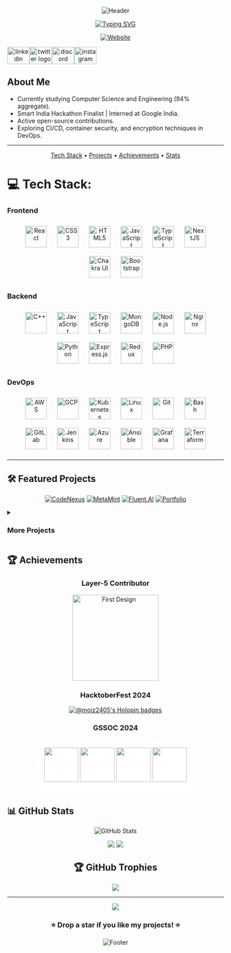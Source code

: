 <div align="center">

![Header](https://capsule-render.vercel.app/api?type=waving&color=gradient&height=300&section=header&text=Almoiz%20Khan&fontSize=90&animation=fadeIn&fontAlignY=38&desc=Full%20Stack%20Developer%20%7C%20DevOps%20Engineer&descAlignY=51&descAlign=62)

[![Typing SVG](https://readme-typing-svg.herokuapp.com?font=Fira+Code&weight=600&size=30&duration=3000&pause=1000&color=F7B93E&center=true&vCenter=true&width=600&lines=Full+Stack+Developer;DevOps+Engineer;Open+Source+Contributor;Always+Learning+New+Things)](https://git.io/typing-svg)

[![Website](https://img.shields.io/badge/Website-almoizkhan.me-F7B93E?style=for-the-badge&logo=google-chrome&logoColor=white)](https://almoizkhan.me)
<div style="display: flex;">
    <a href="https://www.linkedin.com/in/almoiz-khan-2184b8300/" target="_blank">
      <img src="https://raw.githubusercontent.com/maurodesouza/profile-readme-generator/master/src/assets/icons/social/linkedin/default.svg" width="52" height="40" alt="linkedin logo" />
    </a>
    <a href="https://www.twitter.com/" target="_blank">
      <img src="https://raw.githubusercontent.com/maurodesouza/profile-readme-generator/master/src/assets/icons/social/twitter/default.svg" width="52" height="40" alt="twitter logo" />
    </a>
    <a href="https://discord.com/users/a_moiz24" target="_blank">
      <img src="https://raw.githubusercontent.com/maurodesouza/profile-readme-generator/master/src/assets/icons/social/discord/default.svg" width="52" height="40" alt="discord logo" />
    </a>
    <a href="https://www.instagram.com/_k_moiz/" target="_blank">
      <img src="https://raw.githubusercontent.com/maurodesouza/profile-readme-generator/master/src/assets/icons/social/instagram/default.svg" width="52" height="40" alt="instagram logo" />
    </a>
  </div>

</div>

## About Me
-  Currently studying Computer Science and Engineering (94% aggregate).
-  Smart India Hackathon Finalist | Interned at Google India.
-  Active open-source contributions.
-  Exploring CI/CD, container security, and encryption techniques in DevOps.

---

<div align="center">

[Tech Stack](#-tech-stack) • [Projects](#-featured-projects) • [Achievements](#-achievements) • [Stats](#-github-stats)

</div>


# 💻 Tech Stack:
### Frontend  
<div align="center">  
<a href="https://reactjs.org/" target="_blank"><img style="margin: 10px" src="https://profilinator.rishav.dev/skills-assets/react-original-wordmark.svg" alt="React" height="50" /></a>  
<a href="https://www.w3schools.com/css/" target="_blank"><img style="margin: 10px" src="https://profilinator.rishav.dev/skills-assets/css3-original-wordmark.svg" alt="CSS3" height="50" /></a>  
<a href="https://en.wikipedia.org/wiki/HTML5" target="_blank"><img style="margin: 10px" src="https://profilinator.rishav.dev/skills-assets/html5-original-wordmark.svg" alt="HTML5" height="50" /></a>  
<a href="https://www.javascript.com/" target="_blank"><img style="margin: 10px" src="https://profilinator.rishav.dev/skills-assets/javascript-original.svg" alt="JavaScript" height="50" /></a>  
<a href="https://www.typescriptlang.org/" target="_blank"><img style="margin: 10px" src="https://profilinator.rishav.dev/skills-assets/typescript-original.svg" alt="TypeScript" height="50" /></a>  
<a href="https://nextjs.org/" target="_blank"><img style="margin: 10px" src="https://profilinator.rishav.dev/skills-assets/nextjs.png" alt="NextJS" height="50" /></a>  
<a href="https://chakra-ui.com/" target="_blank"><img style="margin: 10px" src="https://profilinator.rishav.dev/skills-assets/chakraui.png" alt="Chakra UI" height="50" /></a>  
<a href="https://getbootstrap.com/docs/3.4/javascript/" target="_blank"><img style="margin: 10px" src="https://profilinator.rishav.dev/skills-assets/bootstrap-plain.svg" alt="Bootstrap" height="50" /></a>  
</div>

### Backend  
<div align="center">  
<a href="https://www.cplusplus.com/" target="_blank"><img style="margin: 10px" src="https://profilinator.rishav.dev/skills-assets/cplusplus-original.svg" alt="C++" height="50" /></a>  
<a href="https://www.javascript.com/" target="_blank"><img style="margin: 10px" src="https://profilinator.rishav.dev/skills-assets/javascript-original.svg" alt="JavaScript" height="50" /></a>  
<a href="https://www.typescriptlang.org/" target="_blank"><img style="margin: 10px" src="https://profilinator.rishav.dev/skills-assets/typescript-original.svg" alt="TypeScript" height="50" /></a>  
<a href="https://www.mongodb.com/" target="_blank"><img style="margin: 10px" src="https://profilinator.rishav.dev/skills-assets/mongodb-original-wordmark.svg" alt="MongoDB" height="50" /></a>  
<a href="https://nodejs.org/" target="_blank"><img style="margin: 10px" src="https://profilinator.rishav.dev/skills-assets/nodejs-original-wordmark.svg" alt="Node.js" height="50" /></a>  
<a href="https://www.nginx.com/" target="_blank"><img style="margin: 10px" src="https://profilinator.rishav.dev/skills-assets/nginx-original.svg" alt="Nginx" height="50" /></a>  
<a href="https://www.python.org/" target="_blank"><img style="margin: 10px" src="https://profilinator.rishav.dev/skills-assets/python-original.svg" alt="Python" height="50" /></a>  
<a href="https://expressjs.com/" target="_blank"><img style="margin: 10px" src="https://profilinator.rishav.dev/skills-assets/express-original-wordmark.svg" alt="Express.js" height="50" /></a>  
<a href="https://redux.js.org/" target="_blank"><img style="margin: 10px" src="https://profilinator.rishav.dev/skills-assets/redux-original.svg" alt="Redux" height="50" /></a>  
<a href="https://www.php.net/" target="_blank"><img style="margin: 10px" src="https://profilinator.rishav.dev/skills-assets/php-original.svg" alt="PHP" height="50" /></a>  
</div>

### DevOps  
<div align="center">  
<a href="https://aws.amazon.com/" target="_blank"><img style="margin: 10px" src="https://profilinator.rishav.dev/skills-assets/amazonwebservices-original-wordmark.svg" alt="AWS" height="50" /></a>  
<a href="https://cloud.google.com/" target="_blank"><img style="margin: 10px" src="https://profilinator.rishav.dev/skills-assets/google_cloud-icon.svg" alt="GCP" height="50" /></a>  
<a href="https://kubernetes.io/" target="_blank"><img style="margin: 10px" src="https://profilinator.rishav.dev/skills-assets/kubernetes-icon.svg" alt="Kubernetes" height="50" /></a>  
<a href="https://www.linux.org/" target="_blank"><img style="margin: 10px" src="https://profilinator.rishav.dev/skills-assets/linux-original.svg" alt="Linux" height="50" /></a>  
<a href="https://github.com/" target="_blank"><img style="margin: 10px" src="https://profilinator.rishav.dev/skills-assets/git-scm-icon.svg" alt="Git" height="50" /></a>  
<a href="https://www.gnu.org/software/bash/" target="_blank"><img style="margin: 10px" src="https://profilinator.rishav.dev/skills-assets/gnu_bash-icon.svg" alt="Bash" height="50" /></a>  
<a href="https://about.gitlab.com/" target="_blank"><img style="margin: 10px" src="https://profilinator.rishav.dev/skills-assets/gitlab.svg" alt="GitLab" height="50" /></a>  
<a href="https://www.jenkins.io/" target="_blank"><img style="margin: 10px" src="https://profilinator.rishav.dev/skills-assets/jenkins-icon.svg" alt="Jenkins" height="50" /></a>  
<a href="https://azure.microsoft.com/en-in/" target="_blank"><img style="margin: 10px" src="https://profilinator.rishav.dev/skills-assets/microsoft_azure-icon.svg" alt="Azure" height="50" /></a>  
<a href="https://www.ansible.com/" target="_blank"><img style="margin: 10px" src="https://profilinator.rishav.dev/skills-assets/ansible.png" alt="Ansible" height="50" /></a>  
<a href="https://grafana.com/" target="_blank"><img style="margin: 10px" src="https://profilinator.rishav.dev/skills-assets/grafana.png" alt="Grafana" height="50" /></a>  
<a href="https://www.terraform.io/" target="_blank"><img style="margin: 10px" src="https://profilinator.rishav.dev/skills-assets/terraformio-icon.svg" alt="Terraform" height="50" /></a>  
</div>

</div>

---


## 🛠️ Featured Projects

<div align="center">

[![CodeNexus](https://github-readme-stats.vercel.app/api/pin/?username=moiz2405&repo=codenexus&theme=radical)](https://codenexus.almoizkhan.me)
[![MetaMint](https://github-readme-stats.vercel.app/api/pin/?username=moiz2405&repo=Decentralized-Marketplace&theme=radical)](https://metamint.almoizkhan.me)
[![Fluent.AI](https://github-readme-stats.vercel.app/api/pin/?username=moiz2405&repo=Fluent.ai&theme=radical)](https://fluentai.almoizkhan.me)
[![Portfolio](https://github-readme-stats.vercel.app/api/pin/?username=moiz2405&repo=portfolio&theme=radical)](https://almoizkhan.me)
</div>

<details>
<summary><h3>More Projects</h3></summary>

## Tools
![Custom-AI](https://github-readme-stats.vercel.app/api/pin/?username=moiz2405&repo=Custom-AI&theme=radical)
![AWS Usage Monitor](https://github-readme-stats.vercel.app/api/pin/?username=moiz2405&repo=Aws-Monitor&theme=radical)
![Coal Mine Visualizer](https://github-readme-stats.vercel.app/api/pin/?username=moiz2405&repo=coal-mine-visualizer&theme=radical)

</details>

## 🏆 Achievements

<div align="center">

### Layer-5 Contributor
<a href="https://meshery.layer5.io/user/0ee04d08-d9ff-421a-b35b-a9ad1db1d62f?tab=badges&badge=first-design">
  <img width="200px" src="https://badges.layer5.io/assets/badges/first-design/first-design.png" alt="First Design" />
</a>

### HacktoberFest 2024
[![@moiz2405's Holopin badges](https://holopin.me/moiz2405)](https://holopin.io/@moiz2405)

### GSSOC 2024
<div style="background: white; padding: 20px; border-radius: 10px; display: inline-block;">
  <img src="https://raw.githubusercontent.com/GSSoC24/Postman-Challenge/main/docs/assets/Postman%20White.png" width="80px" />
  <img src="https://raw.githubusercontent.com/GSSoC24/Postman-Challenge/main/docs/assets/1.png" width="80px" />
  <img src="https://raw.githubusercontent.com/GSSoC24/Postman-Challenge/main/docs/assets/2.png" width="80px" />
  <img src="https://raw.githubusercontent.com/GSSoC24/Postman-Challenge/main/docs/assets/3.png" width="80px" />
</div>

</div>

## 📊 GitHub Stats

<div align="center">

<img src="https://github-readme-stats.vercel.app/api?username=moiz2405&show_icons=true&theme=radical&hide_border=true&count_private=true" alt="GitHub Stats" />

![](https://github-readme-streak-stats.herokuapp.com/?user=moiz2405&theme=radical&hide_border=false)
![](https://github-readme-stats.vercel.app/api/top-langs/?username=moiz2405&theme=radical&hide_border=false&include_all_commits=true&count_private=true&layout=compact)

## 🏆 GitHub Trophies
![](https://github-profile-trophy.vercel.app/?username=moiz2405&theme=radical&no-frame=false&no-bg=true&margin-w=4)


</div>

---

<div align="center">

  <img src="https://profile-counter.glitch.me/moiz2405/count.svg?" />
  
### ⭐ Drop a star if you like my projects! ⭐

![Footer](https://capsule-render.vercel.app/api?type=waving&color=gradient&height=200&section=footer)
</div>

